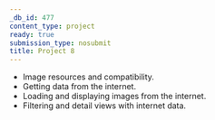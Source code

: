 ```yaml
---
_db_id: 477
content_type: project
ready: true
submission_type: nosubmit
title: Project 8
---
```


- Image resources and compatibility.
- Getting data from the internet.
- Loading and displaying images from the internet.
- Filtering and detail views with internet data.